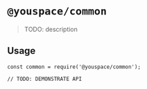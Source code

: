 # `@youspace/common`

> TODO: description

## Usage

```
const common = require('@youspace/common');

// TODO: DEMONSTRATE API
```
